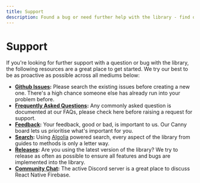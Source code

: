 ```yaml
---
title: Support
description: Found a bug or need further help with the library - find out how and where you can get support.
---
```


# Support

If you're looking for further support with a question or bug with the library, the following resources
are a great place to get started. We try our best to be as proactive as possible across all mediums below:

- **[Github Issues](https://github.com/invertase/react-native-firebase/issues):** Please search the existing issues before creating a new one. There's a high chance someone else has already run into your problem before.
- **[Frequently Asked Questions](/faqs):** Any commonly asked question is documented at our FAQs, please check here before raising a request for support.   
- **[Feedback](/feedback):** Your feedback, good or bad, is important to us. Our Canny board lets us prioritise what's important for you.
- **[Search](/search):** Using [Algolia](https://www.algolia.com) powered search, every aspect of the library from guides to methods is only a letter way.
- **[Releases](/releases):** Are you using the latest version of the library? We try to release as often as possible to ensure all features and bugs are implemented into the library.
- **[Community Chat](https://discordapp.com/invite/XsKpw4):** The active Discord server is a great place to discuss React Native Firebase.

